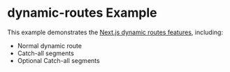 # dynamic-routes Example

This example demonstrates the [Next.js dynamic routes features](https://nextjs.org/docs/app/building-your-application/routing/dynamic-routes), including:

- Normal dynamic route
- Catch-all segments
- Optional Catch-all segments
